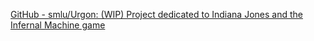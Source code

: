 
[GitHub - smlu/Urgon: (WIP) Project dedicated to Indiana Jones and the Infernal Machine game](https://github.com/smlu/Urgon)

